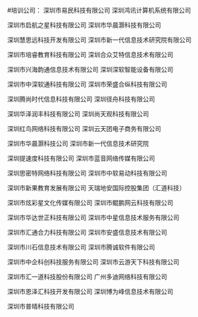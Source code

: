 #培训公司：
深圳市易民科技有限公司                深圳鸿讯计算机系统有限公司

深圳市启航之星科技有限公司            深圳市华晨灏科技有限公司

深圳慧思远科技开发有限公司            深圳市新一代信息技术研究院有限公司

深圳市培睿教育科技有限公司            深圳合众艾特信息技术有限公司

深圳市兴海韵通信息技术有限公司        深圳深软智能设备有限公司

深圳市中深软通科技有限公司            深圳市荣盛合纵科技有限公司

深圳腾尚时代信息科技有限公司          深圳径舟科技有限公司

深圳华泽润丰科技有限公司              深圳尚天观科技有限公司

深圳红鸟网络科技有限公司              深圳云天团电子商务有限公司

深圳市华晨灏科技公司                  深圳市新一代信息技术研究院

深圳提速度科技有限公司                深圳市蓝音网络传媒有限公司

深圳思密特网络科技有限公司            深圳市中软易动科技有限公司

深圳市新果教育发展有限公司            天瑞地安国际控股集团（汇道科技）

深圳市炫彩星文化传媒有限公司          深圳市鲲鹏网云科技有限公司

深圳市华达世正科技有限公司            深圳市中星信息技术服务有限公司

深圳市汇通合力科技有限公司            深圳市安盛信息技术有限公司

深圳市川石信息技术有限公司            深圳市腾诚软件有限公司

深圳市中企科创科技服务有限公司        深圳市云游天下科技有限公司

深圳市汇一道科技股份有限公司  广州多迪网络科技有限公司

深圳市恩泽汇科技开发有限公司  深圳博为峰信息技术有限公司

深圳市普晴科技有限公司


